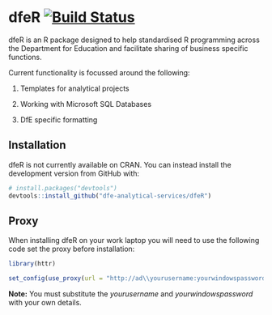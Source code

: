 # dfeR  [![Build Status](https://travis-ci.org/dfe-analytical-services/dfeR.svg?branch=master)](https://travis-ci.org/dfe-analytical-services/dfeR)

dfeR is an R package designed to help standardised R programming across the Department for Education and facilitate sharing of business specific functions.

Current functionality is focussed around the following:

1. Templates for analytical projects

2. Working with Microsoft SQL Databases

3. DfE specific formatting

## Installation

dfeR is not currently available on CRAN. You can instead install the
development version from GitHub with:

``` r
# install.packages("devtools")
devtools::install_github("dfe-analytical-services/dfeR")
```
## Proxy

When installing dfeR on your work laptop you will need to use the following code set the proxy before installation:

``` r
library(httr)

set_config(use_proxy(url = "http://ad\\yourusername:yourwindowspassword@192.168.2.40:8080", port = 8080))
```

**Note:** You must substitute the *yourusername* and *yourwindowspassword* with your own details.
